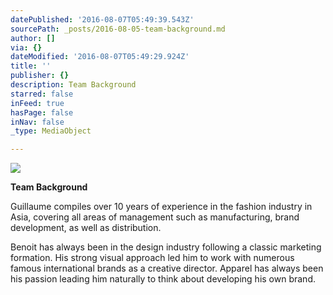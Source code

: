 ```yaml
---
datePublished: '2016-08-07T05:49:39.543Z'
sourcePath: _posts/2016-08-05-team-background.md
author: []
via: {}
dateModified: '2016-08-07T05:49:29.924Z'
title: ''
publisher: {}
description: Team Background
starred: false
inFeed: true
hasPage: false
inNav: false
_type: MediaObject

---
```

![](https://the-grid-user-content.s3-us-west-2.amazonaws.com/a9ec60e2-3e9a-41c0-9e95-f2b2738bd151.jpg)

**Team Background**

Guillaume compiles over 10 years of experience in the fashion industry in Asia, covering all areas of management such as manufacturing, brand development, as well as distribution.

Benoit has always been in the design industry following a classic marketing formation. His strong visual approach led him to work with numerous famous international brands as a creative director. Apparel has always been his passion leading him naturally to think about developing his own brand.